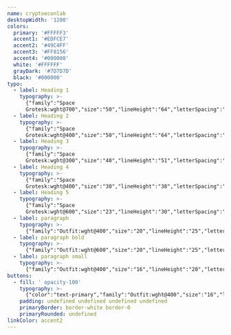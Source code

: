 ```yaml
---
name: cryptoeconlab
desktopWidth: '1200'
colors:
  primary: '#FFFFF3'
  accent1: '#EDFCE7'
  accent2: '#49C4FF'
  accent3: '#FF8156'
  accent4: '#000000'
  white: '#FFFFFF'
  grayDark: '#7D7D7D'
  black: '#000000'
typo:
  - label: Heading 1
    typography: >-
      {"family":"Space
      Grotesk:wght@700","size":"50","lineHeight":"64","letterSpacing":"","margin":"","smSize":"35","smLineHeight":"45","smLetterSpacing":"","smMargin":""}
  - label: Heading 2
    typography: >-
      {"family":"Space
      Grotesk:wght@400","size":"50","lineHeight":"64","letterSpacing":"","margin":"","smSize":"40","smLineHeight":"51","smLetterSpacing":"","smMargin":""}
  - label: Heading 3
    typography: >-
      {"family":"Space
      Grotesk:wght@300","size":"40","lineHeight":"51","letterSpacing":"","margin":"","smSize":"40","smLineHeight":"51","smLetterSpacing":"","smMargin":""}
  - label: Heading 4
    typography: >-
      {"family":"Space
      Grotesk:wght@400","size":"30","lineHeight":"38","letterSpacing":"","margin":"","smSize":"30","smLineHeight":"38","smLetterSpacing":"","smMargin":""}
  - label: Heading 5
    typography: >-
      {"family":"Space
      Grotesk:wght@600","size":"23","lineHeight":"30","letterSpacing":"","margin":"","smSize":"23","smLineHeight":"30","smLetterSpacing":"","smMargin":""}
  - label: paragraph
    typography: >-
      {"family":"Outfit:wght@400","size":"20","lineHeight":"25","letterSpacing":"","margin":"","smSize":"20","smLineHeight":"25","smLetterSpacing":"","smMargin":""}
  - label: paragraph bold
    typography: >-
      {"family":"Outfit:wght@600","size":"20","lineHeight":"25","letterSpacing":"","margin":"","smSize":"20","smLineHeight":"25","smLetterSpacing":"","smMargin":""}
  - label: paragraph small
    typography: >-
      {"family":"Outfit:wght@400","size":"16","lineHeight":"20","letterSpacing":"","margin":"","smSize":"16","smLineHeight":"20","smLetterSpacing":"","smMargin":""}
buttons:
  - fill: ' opacity-100'
    typography: >-
      {"color":"text-primary","family":"Outfit:wght@400","size":"16","lineHeight":"16","letterSpacing":"0","smSize":"16","smLineHeight":"16","smLetterSpacing":"0"}
    padding: undefined undefined undefined undefined
    primaryBorder: border-white border-0
    primaryRounded: undefined
linkColor: accent2
---
```


